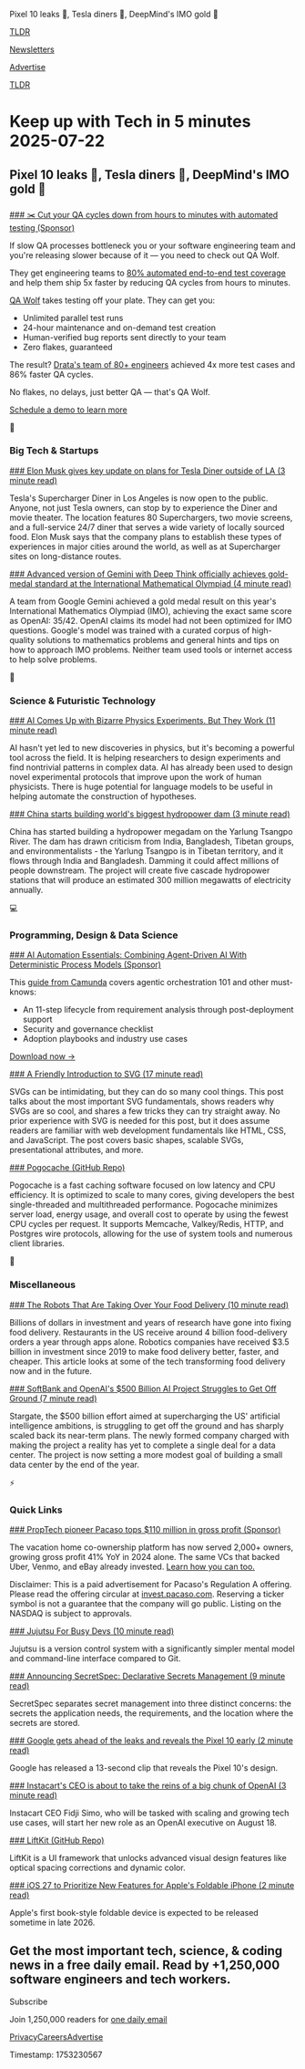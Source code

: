 Pixel 10 leaks 📱, Tesla diners 🍔, DeepMind's IMO gold 🥇  

[TLDR](/)

[Newsletters](/newsletters)

[Advertise](https://advertise.tldr.tech/)

[TLDR](/)

# Keep up with Tech in 5 minutes 2025-07-22

## Pixel 10 leaks 📱, Tesla diners 🍔, DeepMind's IMO gold 🥇

### 

[### ✂️ Cut your QA cycles down from hours to minutes with automated testing (Sponsor)](https://www.qawolf.com?utm_source=tldr&amp;utm_medium=newsletter&amp;utm_campaign=ACQ_All_Demo_Conversions__NewsletterAudience_-_Newsletter_CutQACycles_20250722-None_Experiment-FALSE&amp;utm_term=headline-CutYouQACyclesDownFromHoursToMinutesWithAutomatedTesting&amp;utm_content=CutQACycles_ScheduleADemoToLearnMore__Headline%3ACutYouQACyclesDownFromHoursToMinutesWithAutomatedTesting____Newsletter-PrimaryPlacement_20250722_v1_)

If slow QA processes bottleneck you or your software engineering team and you're releasing slower because of it — you need to check out QA Wolf.

They get engineering teams to [80% automated end-to-end test coverage](https://www.qawolf.com/how-it-works?utm_source=tldr&utm_medium=newsletter&utm_campaign=ACQ_All_Demo_Conversions__NewsletterAudience_-_Newsletter_CutQACycles_20250722-None_Experiment-FALSE&utm_term=body-80PercentAutomatedEndToEndTestCoverage&utm_content=CutQACycles_ScheduleADemo_None_Headline%3ACutYourQACyclesDownFromHoursToMinutesWithAutomatedTesting___1600x840_Newsletter-PrimaryPlacement_20250722_v1_) and help them ship 5x faster by reducing QA cycles from hours to minutes.

[QA Wolf](https://www.qawolf.com?utm_source=tldr&utm_medium=newsletter&utm_campaign=ACQ_All_Demo_Conversions__NewsletterAudience_-_Newsletter_CutQACycles_20250722-None_Experiment-FALSE&utm_term=body-QAWolf&utm_content=CutQACycles_ScheduleADemo_None_Headline%3ACutYourQACyclesDownFromHoursToMinutesWithAutomatedTesting___1600x840_Newsletter-PrimaryPlacement_20250722_v1_) takes testing off your plate. They can get you:

* Unlimited parallel test runs
* 24-hour maintenance and on-demand test creation
* Human-verified bug reports sent directly to your team
* Zero flakes, guaranteed

The result? [Drata's team of 80+ engineers](https://www.qawolf.com/case-studies/drata?utm_source=tldr&utm_medium=newsletter&utm_campaign=ACQ_All_Demo_Conversions__NewsletterAudience_-_Newsletter_CutQACycles_20250722-None_Experiment-FALSE&utm_term=body-DratasTeamOf80PlusEngineers&utm_content=CutQACycles_ScheduleADemo_None_Headline%3ACutYourQACyclesDownFromHoursToMinutesWithAutomatedTesting___1600x840_Newsletter-PrimaryPlacement_20250722_v1_) achieved 4x more test cases and 86% faster QA cycles.

No flakes, no delays, just better QA — that's QA Wolf.

[Schedule a demo to learn more](https://www.qawolf.com/?utm_source=tldr&utm_medium=newsletter&utm_campaign=ACQ_All_Demo_Conversions__NewsletterAudience_-_Newsletter_CutQACycles_20250722-None_Experiment-FALSE&utm_term=cta-ScheduleADemoToLearnMore&utm_content=CutQACycles_ScheduleADemo_None_Headline%3ACutYourQACyclesDownFromHoursToMinutesWithAutomatedTesting___1600x840_Newsletter-PrimaryPlacement_20250722_v1_)

📱

### Big Tech & Startups

[### Elon Musk gives key update on plans for Tesla Diner outside of LA (3 minute read)](https://www.teslarati.com/elon-musk-gives-key-update-on-plans-tesla-diner-outside-los-angeles/#google_vignette?utm_source=tldrnewsletter)

Tesla's Supercharger Diner in Los Angeles is now open to the public. Anyone, not just Tesla owners, can stop by to experience the Diner and movie theater. The location features 80 Superchargers, two movie screens, and a full-service 24/7 diner that serves a wide variety of locally sourced food. Elon Musk says that the company plans to establish these types of experiences in major cities around the world, as well as at Supercharger sites on long-distance routes.

[### Advanced version of Gemini with Deep Think officially achieves gold-medal standard at the International Mathematical Olympiad (4 minute read)](https://simonwillison.net/2025/Jul/21/gemini-imo/#atom-everything?utm_source=tldrnewsletter)

A team from Google Gemini achieved a gold medal result on this year's International Mathematics Olympiad (IMO), achieving the exact same score as OpenAI: 35/42. OpenAI claims its model had not been optimized for IMO questions. Google's model was trained with a curated corpus of high-quality solutions to mathematics problems and general hints and tips on how to approach IMO problems. Neither team used tools or internet access to help solve problems.

🚀

### Science & Futuristic Technology

[### AI Comes Up with Bizarre Physics Experiments. But They Work (11 minute read)](https://www.quantamagazine.org/ai-comes-up-with-bizarre-physics-experiments-but-they-work-20250721/?utm_source=tldrnewsletter)

AI hasn't yet led to new discoveries in physics, but it's becoming a powerful tool across the field. It is helping researchers to design experiments and find nontrivial patterns in complex data. AI has already been used to design novel experimental protocols that improve upon the work of human physicists. There is huge potential for language models to be useful in helping automate the construction of hypotheses.

[### China starts building world's biggest hydropower dam (3 minute read)](https://www.theguardian.com/world/2025/jul/21/china-starts-building-world-biggest-hydropower-dam-yarlung-tsangpo-river-tibet?utm_source=tldrnewsletter)

China has started building a hydropower megadam on the Yarlung Tsangpo River. The dam has drawn criticism from India, Bangladesh, Tibetan groups, and environmentalists - the Yarlung Tsangpo is in Tibetan territory, and it flows through India and Bangladesh. Damming it could affect millions of people downstream. The project will create five cascade hydropower stations that will produce an estimated 300 million megawatts of electricity annually.

💻

### Programming, Design & Data Science

[### AI Automation Essentials: Combining Agent-Driven AI With Deterministic Process Models (Sponsor)](https://page.camunda.com/ai-automation-essentials?utm_medium=paid_leadgen&amp;utm_source=tldr&amp;utm_campaign=Third-Party.AIAutomationEssentialsDzoneRefcard.25Q3.EN&amp;utm_content=july_secondary_newsletter)

This [guide from Camunda](https://page.camunda.com/ai-automation-essentials?utm_medium=paid_leadgen&utm_source=tldr&utm_campaign=Third-Party.AIAutomationEssentialsDzoneRefcard.25Q3.EN&utm_content=july_secondary_newsletter) covers agentic orchestration 101 and other must-knows:

* An 11-step lifecycle from requirement analysis through post-deployment support
* Security and governance checklist
* Adoption playbooks and industry use cases

[Download now →](https://page.camunda.com/ai-automation-essentials?utm_medium=paid_leadgen&utm_source=tldr&utm_campaign=Third-Party.AIAutomationEssentialsDzoneRefcard.25Q3.EN&utm_content=july_secondary_newsletter)

[### A Friendly Introduction to SVG (17 minute read)](https://www.joshwcomeau.com/svg/friendly-introduction-to-svg/?utm_source=tldrnewsletter)

SVGs can be intimidating, but they can do so many cool things. This post talks about the most important SVG fundamentals, shows readers why SVGs are so cool, and shares a few tricks they can try straight away. No prior experience with SVG is needed for this post, but it does assume readers are familiar with web development fundamentals like HTML, CSS, and JavaScript. The post covers basic shapes, scalable SVGs, presentational attributes, and more.

[### Pogocache (GitHub Repo)](https://github.com/tidwall/pogocache?utm_source=tldrnewsletter)

Pogocache is a fast caching software focused on low latency and CPU efficiency. It is optimized to scale to many cores, giving developers the best single-threaded and multithreaded performance. Pogocache minimizes server load, energy usage, and overall cost to operate by using the fewest CPU cycles per request. It supports Memcache, Valkey/Redis, HTTP, and Postgres wire protocols, allowing for the use of system tools and numerous client libraries.

🎁

### Miscellaneous

[### The Robots That Are Taking Over Your Food Delivery (10 minute read)](https://www.wsj.com/tech/ai/food-delivery-robots-241fa069?mod=rss_Technology&utm_source=tldrnewsletter)

Billions of dollars in investment and years of research have gone into fixing food delivery. Restaurants in the US receive around 4 billion food-delivery orders a year through apps alone. Robotics companies have received $3.5 billion in investment since 2019 to make food delivery better, faster, and cheaper. This article looks at some of the tech transforming food delivery now and in the future.

[### SoftBank and OpenAI's $500 Billion AI Project Struggles to Get Off Ground (7 minute read)](https://www.wsj.com/tech/ai/softbank-openai-a3dc57b4?utm_source=tldrnewsletter)

Stargate, the $500 billion effort aimed at supercharging the US' artificial intelligence ambitions, is struggling to get off the ground and has sharply scaled back its near-term plans. The newly formed company charged with making the project a reality has yet to complete a single deal for a data center. The project is now setting a more modest goal of building a small data center by the end of the year.

⚡

### Quick Links

[### PropTech pioneer Pacaso tops $110 million in gross profit (Sponsor)](https://invest.pacaso.com/?utm_source=email&amp;utm_medium=paid-partnership&amp;utm_campaign=partnership30-384_07-22_10758330809)

The vacation home co-ownership platform has now served 2,000+ owners, growing gross profit 41% YoY in 2024 alone. The same VCs that backed Uber, Venmo, and eBay already invested. [Learn how you can too.](https://invest.pacaso.com/?utm_source=email&utm_medium=paid-partnership&utm_campaign=partnership30-384_07-22_10758330809)

Disclaimer: This is a paid advertisement for Pacaso's Regulation A offering. Please read the offering circular at [invest.pacaso.com](http://invest.pacaso.com/). Reserving a ticker symbol is not a guarantee that the company will go public. Listing on the NASDAQ is subject to approvals.

[### Jujutsu For Busy Devs (10 minute read)](https://maddie.wtf/posts/2025-07-21-jujutsu-for-busy-devs?utm_source=tldrnewsletter)

Jujutsu is a version control system with a significantly simpler mental model and command-line interface compared to Git.

[### Announcing SecretSpec: Declarative Secrets Management (9 minute read)](https://devenv.sh/blog/2025/07/21/announcing-secretspec-declarative-secrets-management/?utm_source=tldrnewsletter)

SecretSpec separates secret management into three distinct concerns: the secrets the application needs, the requirements, and the location where the secrets are stored.

[### Google gets ahead of the leaks and reveals the Pixel 10 early (2 minute read)](https://arstechnica.com/gadgets/2025/07/google-reveals-the-pixel-10-and-yep-it-looks-like-the-pixel-9/?utm_source=tldrnewsletter)

Google has released a 13-second clip that reveals the Pixel 10's design.

[### Instacart's CEO is about to take the reins of a big chunk of OpenAI (3 minute read)](https://www.theverge.com/openai/710836/instacarts-former-ceo-is-taking-the-reins-of-a-big-chunk-of-openai?utm_source=tldrnewsletter)

Instacart CEO Fidji Simo, who will be tasked with scaling and growing tech use cases, will start her new role as an OpenAI executive on August 18.

[### LiftKit (GitHub Repo)](https://github.com/Chainlift/liftkit?utm_source=tldrnewsletter)

LiftKit is a UI framework that unlocks advanced visual design features like optical spacing corrections and dynamic color.

[### iOS 27 to Prioritize New Features for Apple's Foldable iPhone (2 minute read)](https://www.macrumors.com/2025/07/21/ios-27-prioritize-foldable-iphone-features/?utm_source=tldrnewsletter)

Apple's first book-style foldable device is expected to be released sometime in late 2026.

## Get the most important tech, science, & coding news in a free daily email. Read by +1,250,000 software engineers and tech workers.

Subscribe

Join 1,250,000 readers for [one daily email](/api/latest/tech)

[Privacy](/privacy)[Careers](https://jobs.ashbyhq.com/tldr.tech)[Advertise](/tech/advertise)

Timestamp: 1753230567